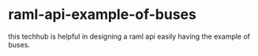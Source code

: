 # raml-api-example-of-buses
this techhub is helpful in designing a raml api easily having  the example of buses.
